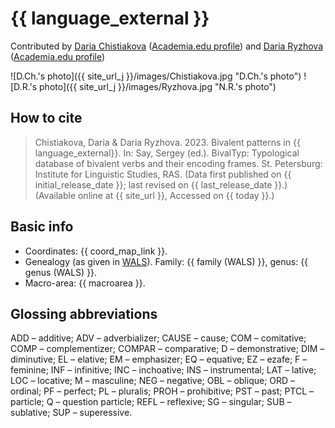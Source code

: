 # {{ language_external }}
Contributed by [Daria Chistiakova](https://www.hse.ru/org/persons/208533017) ([Academia.edu profile](https://scopus.academia.edu/ДашаЧистякова)) and [Daria Ryzhova](https://www.hse.ru/en/org/persons/65846678) 
([Academia.edu profile](https://he.academia.edu/DariaRyzhova))

![D.Ch.'s photo]({{ site_url_j }}/images/Chistiakova.jpg "D.Ch.'s photo")
![D.R.'s photo]({{ site_url_j }}/images/Ryzhova.jpg "N.R.'s photo")

## How to cite
> Chistiakova, Daria & Daria Ryzhova. 2023. Bivalent patterns in {{ language_external}}. 
> In: Say, Sergey (ed.). BivalTyp: Typological database of bivalent verbs and their encoding frames. 
> St. Petersburg: Institute for Linguistic Studies, RAS. 
> (Data first published on {{ initial_release_date }}; 
> last revised on {{ last_release_date }}.) (Available online at {{ site_url }}, 
> Accessed on {{ today }}.)

## Basic info
- Coordinates: {{ coord_map_link }}.
- Genealogy (as given in [WALS](https://wals.info/)). Family: {{ family (WALS) }}, genus: {{ genus (WALS) }}.
- Macro-area: {{ macroarea }}.

## Glossing abbreviations
ADD – additive; ADV – adverbializer; CAUSE – cause; COM – comitative; COMP – complementizer; COMPAR – comparative; D – demonstrative; DIM – diminutive; EL – elative; EM – emphasizer; EQ – equative; EZ – ezafe; F – feminine; INF – infinitive; INC – inchoative; INS – instrumental; LAT – lative; LOC – locative; M – masculine; NEG – negative; OBL – oblique; ORD – ordinal; PF – perfect; PL – pluralis; PROH – prohibitive; PST – past; PTCL – particle; Q – question particle; REFL – reflexive; SG – singular; SUB – sublative; SUP – superessive.
